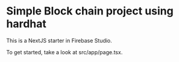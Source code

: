 # Simple Block chain project using hardhat

This is a NextJS starter in Firebase Studio.

To get started, take a look at src/app/page.tsx.
